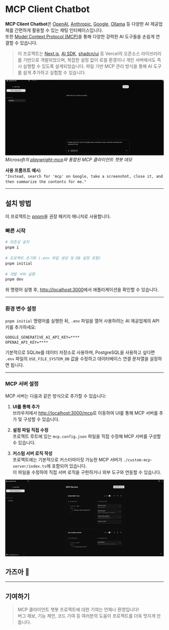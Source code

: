 # MCP Client Chatbot

**MCP Client Chatbot**은 [OpenAI](https://openai.com/), [Anthropic](https://www.anthropic.com/), [Google](https://ai.google.dev/), [Ollama](https://ollama.com/) 등 다양한 AI 제공업체를 간편하게 활용할 수 있는 채팅 인터페이스입니다.  
또한 [Model Context Protocol (MCP)](https://modelcontextprotocol.io/introduction)을 통해 다양한 강력한 AI 도구들을 손쉽게 연결할 수 있습니다.

> 이 프로젝트는 [Next.js](https://nextjs.org/), [AI SDK](https://sdk.vercel.ai/), [shadcn/ui](https://ui.shadcn.com/) 등 Vercel의 오픈소스 라이브러리를 기반으로 개발되었으며, 복잡한 설정 없이 로컬 환경이나 개인 서버에서도 즉시 실행할 수 있도록 설계되었습니다. 파일 기반 MCP 관리 방식을 통해 AI 도구를 쉽게 추가하고 실험할 수 있습니다.

![MCP Client Chatbot Demo](./preview.gif)  
*Microsoft의 [playwright-mcp](https://github.com/microsoft/playwright-mcp)와 통합된 MCP 클라이언트 챗봇 데모*

**사용 프롬프트 예시:**  
`"Instead, search for 'mcp' on Google, take a screenshot, close it, and then summarize the contents for me."`

---

## 설치 방법

이 프로젝트는 [pnpm](https://pnpm.io/)을 권장 패키지 매니저로 사용합니다.

### 빠른 시작

```bash
# 의존성 설치
pnpm i

# 프로젝트 초기화 (.env 파일 생성 및 DB 설정 포함)
pnpm initial

# 개발 서버 실행
pnpm dev
```

위 명령어 실행 후, [http://localhost:3000](http://localhost:3000)에서 애플리케이션을 확인할 수 있습니다.

---

### 환경 변수 설정

`pnpm initial` 명령어를 실행한 뒤, `.env` 파일을 열어 사용하려는 AI 제공업체의 API 키를 추가하세요:

```
GOOGLE_GENERATIVE_AI_API_KEY=****
OPENAI_API_KEY=****
```

기본적으로 SQLite를 데이터 저장소로 사용하며, PostgreSQL을 사용하고 싶다면 `.env` 파일의 `USE_FILE_SYSTEM_DB` 값을 수정하고 데이터베이스 연결 문자열을 설정하면 됩니다.

---

### MCP 서버 설정

MCP 서버는 다음과 같은 방식으로 추가할 수 있습니다:

1. **UI를 통해 추가**  
   브라우저에서 [http://localhost:3000/mcp](http://localhost:3000/mcp)로 이동하여 UI를 통해 MCP 서버를 추가 및 구성할 수 있습니다.

2. **설정 파일 직접 수정**  
   프로젝트 루트에 있는 `mcp.config.json` 파일을 직접 수정해 MCP 서버를 구성할 수 있습니다.

3. **커스텀 서버 로직 작성**  
   프로젝트에는 기본적으로 커스터마이징 가능한 MCP 서버가 `./custom-mcp-server/index.ts`에 포함되어 있습니다.  
   이 파일을 수정하여 직접 서버 로직을 구현하거나 외부 도구와 연동할 수 있습니다.

![configuration](./mcp-configuation.png)


## 가즈아 🚀

---

## 기여하기

> MCP 클라이언트 챗봇 프로젝트에 대한 기여는 언제나 환영입니다!  
> 버그 제보, 기능 제안, 코드 기여 등 여러분의 도움이 프로젝트를 더욱 멋지게 만듭니다.
